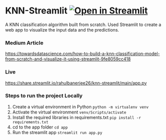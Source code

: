 # KNN-Streamlit [![Open in Streamlit](https://static.streamlit.io/badges/streamlit_badge_black_white.svg)](https://share.streamlit.io/rahulbanerjee26/knn-streamlit/main/app.py)

A KNN classification algorithm built from scratch. Used Streamlit to create a web app to visualize the input data and the predictions.

### Medium Article
https://towardsdatascience.com/how-to-build-a-knn-classification-model-from-scratch-and-visualize-it-using-streamlit-9fe8059cc418

### Live
https://share.streamlit.io/rahulbanerjee26/knn-streamlit/main/app.py

### Steps to run the project Locally
1. Create a virtual environment in Python 
```python -m virtualenv venv```
2. Activate the virtual environment 
```venv/Scripts/activate```
3. Install the required libraries in requirements.txt 
```pip install -r requirements.txt```
4. cd to the app folder 
```cd app```
5. Run the streamlit app 
```streamlit run app.py```
